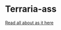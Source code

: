 # Terraria-ass
[Read all about as it here](https://www.canva.com/design/DADxMBPMBjw/WGIOcCKYSCfry5JEaX2fNg/view?utm_content=DADxMBPMBjw&utm_campaign=designshare&utm_medium=link&utm_source=sharebutton#1)
